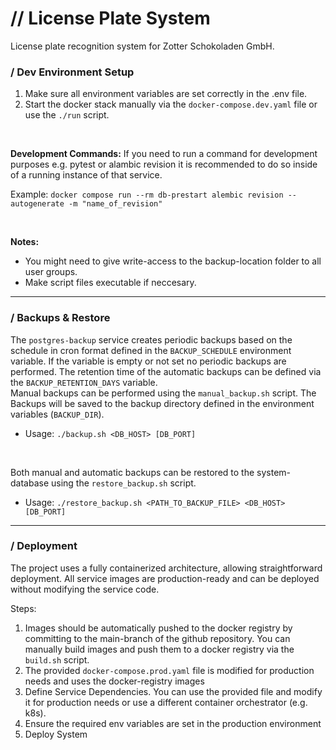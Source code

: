 # // License Plate System
License plate recognition system for Zotter Schokoladen GmbH.

### / Dev Environment Setup
1. Make sure all environment variables are set correctly in the .env file.
2. Start the docker stack manually via the `docker-compose.dev.yaml` file or use the `./run` script.

<br>

**Development Commands:**
If you need to run a command for development purposes e.g. pytest or alambic revision it is recommended to do so inside of a running instance of that service.

Example:
`docker compose run --rm db-prestart alembic revision --autogenerate -m "name_of_revision"`

<br>

**Notes:**
- You might need to give write-access to the backup-location folder to all user groups.
- Make script files executable if neccesary.

---

### / Backups & Restore
The `postgres-backup` service creates periodic backups based on the schedule in cron format defined in the `BACKUP_SCHEDULE` environment variable. If the variable is empty or not set no periodic backups are performed.
The retention time of the automatic backups can be defined via the `BACKUP_RETENTION_DAYS` variable.
<br>
Manual backups can be performed using the `manual_backup.sh` script.
The Backups will be saved to the backup directory defined in the environment variables (`BACKUP_DIR`).
- Usage: `./backup.sh <DB_HOST> [DB_PORT]`
<br>

Both manual and automatic backups can be restored to the system-database using the `restore_backup.sh` script.
- Usage: `./restore_backup.sh <PATH_TO_BACKUP_FILE> <DB_HOST> [DB_PORT]`

---

### / Deployment
The project uses a fully containerized architecture, allowing straightforward deployment.
All service images are production-ready and can be deployed without modifying the service code.

Steps:
1. Images should be automatically pushed to the docker registry by committing to the main-branch of the github repository. You can manually build images and push them to a docker registry via the `build.sh` script.
2. The provided `docker-compose.prod.yaml` file is modified for production needs and uses the docker-registry images
2. Define Service Dependencies. You can use the provided file and modify it for production needs or use a different container orchestrator (e.g. k8s).
3. Ensure the required env variables are set in the production environment
4. Deploy System